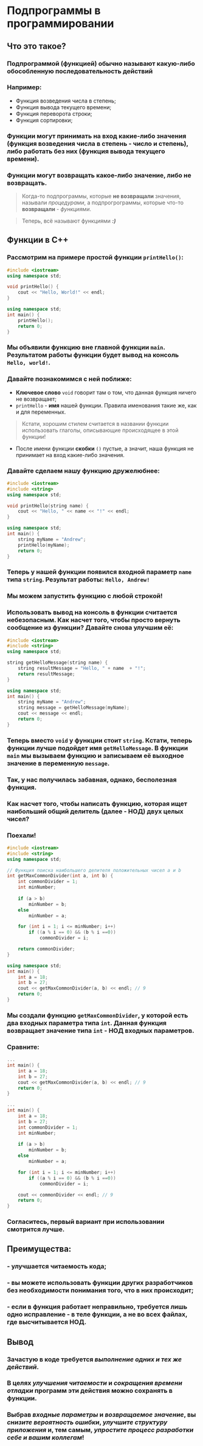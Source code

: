 # Подпрограммы в программировании

## Что это такое?

### Подпрограммой (функцией) обычно называют какую-либо обособленную последовательность действий

### Например:
* Функция возведения числа в степень;
* Функция вывода текущего времени;
* Функция переворота строки;
* Функция сортировки;

### Функции могут **принимать** на вход какие-либо значения (функция возведения числа в степень - число и степень), либо работать **без них** (функция вывода текущего времени).

### Функции могут возвращать какое-либо значение, либо не возвращать.
> Когда-то подпрограммы, которые **не возвращали** значения, называли *процедурами*, а подпрогрограммы, которые что-то **возвращали** - *функциями*. 

> Теперь, всё называют функциями ***:)***

## Функции в С++
### Рассмотрим на примере простой функции `printHello()`:
```cpp
#include <iostream>
using namespace std;

void printHello() {
    cout << "Hello, World!" << endl;
}

using namespace std;
int main() {
    printHello(); 
    return 0;
}
```
### Мы объявили функцию вне главной функции `main`. Результатом работы функции будет вывод на консоль `Hello, world!`.
### Давайте познакомимся с ней поближе:
* **Ключевое слово** `void` говорит там о том, что данная функция ничего не возвращает;
* `printHello` - **имя** нашей функции. Правила именования такие же, как и для переменных. 
> Кстати, хорошим стилем считается в названии функции использовать глаголы, описывающие происходящее в этой функции!
* После имени функции **скобки** `()` пустые, а значит, наша функция не принимает на вход какие-либо значения. 

### Давайте сделаем нашу функцию дружелюбнее:
```cpp
#include <iostream>
#include <string>
using namespace std;

void printHello(string name) {
    cout << "Hello, " << name << "!" << endl;
}

using namespace std;
int main() {
    string myName = "Andrew";
    printHello(myName);
    return 0;
}
```

### Теперь у нашей функции появился **входной параметр** `name` типа `string`. Результат работы: `Hello, Andrew!`
### Мы можем запустить функцию с любой строкой!
### Использовать вывод на консоль в функции считается небезопасным. Как насчет того, чтобы просто вернуть сообщение из функции? Давайте снова улучшим её:
```cpp
#include <iostream>
#include <string>
using namespace std;

string getHelloMessage(string name) {
    string resultMessage = "Hello, " + name  + "!";
    return resultMessage;
}

using namespace std;
int main() {
    string myName = "Andrew";
    string message = getHelloMessage(myName);
    cout << message << endl;
    return 0;
}
```
### Теперь вместо `void` у функции стоит `string`. Кстати, теперь функции лучше подойдет имя `getHelloMessage`. В функции `main` мы вызываем функцию и записываем её выходное значение в переменную `message`. 
### Так, у нас получилась забавная, однако, бесполезная функция.
### Как насчет того, чтобы написать функцию, которая ищет наибольший общий делитель (далее - НОД) двух целых чисел? 
### Поехали!
```cpp
#include <iostream>
#include <string>
using namespace std;

// Функция поиска наибольшего делителя положительных чисел a и b
int getMaxCommonDivider(int a, int b) {
    int commonDivider = 1;
    int minNumber;
    
    if (a > b)
        minNumber = b;
    else
        minNumber = a;

    for (int i = 1; i <= minNumber; i++)
        if ((a % i == 0) && (b % i ==0))
            commonDivider = i;

    return commonDivider;
}

using namespace std;
int main() {
    int a = 18;
    int b = 27;
    cout << getMaxCommonDivider(a, b) << endl; // 9
    return 0;
}
```

### Мы создали функцию `getMaxCommonDivider`, у которой есть два входных параметра типа `int`. Данная функция возвращает значение типа `int` - НОД входных параметров.
### Сравните:
```cpp
...
int main() {
    int a = 18;
    int b = 27;
    cout << getMaxCommonDivider(a, b) << endl; // 9
    return 0;
}
```
```cpp
...
int main() {
    int a = 18;
    int b = 27;
    int commonDivider = 1;
    int minNumber;
    
    if (a > b)
        minNumber = b;
    else
        minNumber = a;

    for (int i = 1; i <= minNumber; i++)
        if ((a % i == 0) && (b % i ==0))
            commonDivider = i;

    cout << commonDivider << endl; // 9
    return 0;
}
```
### Согласитесь, первый вариант при использовании смотрится лучше.

## Преимущества:
### - улучшается читаемость кода;
### - вы можете использовать функции других разработчиков без необходимости понимания того, что в них происходит;
### - если в функция работает неправильно, требуется лишь одно исправление - в теле функции, а не **во всех файлах, где высчитывается НОД**.

## Вывод
### Зачастую в коде требуется *выполнение одних и тех же действий*. 
### В целях *улучшения читаемости* и *сокращения времени отладки* программ эти действия можно сохранять в **функции**. 
### Выбрав *входные параметры* и *возвращаемое значение*, вы *снизите вероятность ошибки*, *улучшите структуру приложения* и, тем самым, *упростите процесс разработки себе и вашим коллегам*!

